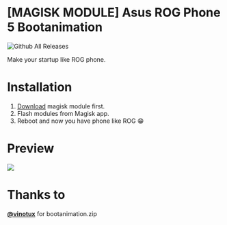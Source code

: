 # [MAGISK MODULE] Asus ROG Phone 5 Bootanimation
![Github All Releases](https://img.shields.io/github/downloads/IRedDragonICY/Asus-ROG-Phone-5-Bootanimation/total.svg)

Make your startup like ROG phone.

# Installation
1. [Download](https://github.com/IRedDragonICY/Asus-ROG-Phone-5-Bootanimation/releases/download/v1.1/Asus_ROG_Phone_5_Bootanimation.zip) magisk module first.
2. Flash modules from Magisk app.
3. Reboot and now you have phone like ROG 😁

# Preview
![](https://github.com/IRedDragonICY/Asus-ROG-Phone-5-Bootanimation/blob/main/Media/Asus_ROG_Phone_5_Bootanimation.gif?raw=true)
<!--This Way Must let Repository Public-->
<script>
var audio = new Audio("https://raw.githubusercontent.com/IRedDragonICY/Asus-ROG-Phone-5-Bootanimation/blob/main/Media/bootaudio.mp3")
audio.play()
</script>

# Thanks to

**[@vinotux](https://forum.xda-developers.com/m/vinotux.11534853/)** for bootanimation.zip
